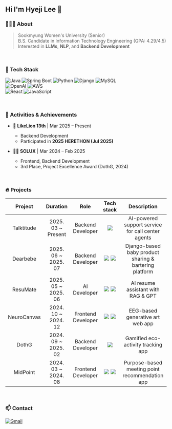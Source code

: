 ## Hi I'm Hyeji Lee 👋
### 🙋🏻‍♀️ About
> Sookmyung Women's University (Senior)</br>
> B.S. Candidate in Information Technology Engineering (GPA: 4.29/4.5)</br>
> Interested in **LLMs**, **NLP**, and **Backend Development**
</br>

### 🔧 Tech Stack
![Java](https://img.shields.io/badge/Java-ED8B00?style=for-the-badge&logo=openjdk&logoColor=white)
![Spring Boot](https://img.shields.io/badge/SpringBoot-6DB33F?style=for-the-badge&logo=springboot&logoColor=white)
![Python](https://img.shields.io/badge/Python-3776AB?style=for-the-badge&logo=python&logoColor=white)
![Django](https://img.shields.io/badge/Django-092E20?style=for-the-badge&logo=django&logoColor=white)
![MySQL](https://img.shields.io/badge/MySQL-4479A1?style=for-the-badge&logo=mysql&logoColor=white)
</br>
![OpenAI](https://img.shields.io/badge/OpenAI-412991?style=for-the-badge&logo=openai&logoColor=white)
![AWS](https://img.shields.io/badge/AWS-232F3E?style=for-the-badge&logo=amazonaws&logoColor=white)
</br>
![React](https://img.shields.io/badge/React-61DAFB?style=for-the-badge&logo=react&logoColor=white)
![JavaScript](https://img.shields.io/badge/JavaScript-F7DF1E?style=for-the-badge&logo=javascript&logoColor=white)

</br>

### 🏅 Activities & Achievements

- 🦁 **LikeLion 13th** | Mar 2025 – Present  
  - Backend Development 
  - Participated in **2025 HERETHON (Jul 2025)**

- 👩‍💻 **SOLUX** | Mar 2024 – Feb 2025  
  - Frontend, Backend Development 
  - 3rd Place, Project Excellence Award (DothG, 2024)
</br>

### 🔥 Projects

|    Project          | Duration                 | Role | Tech stack | Description|
|:----------------:|:---------------------------:|:---------------------------:|:---------------------------:|:---------------------------:|
| Talktitude      | 2025. 03 ~ Present              |Backend Developer|  <img src="https://img.shields.io/badge/Spring Boot-6DB33F?style=for-the-badge&logo=springboot&logoColor=white">   |AI-powered support service for call center agents |
| Dearbebe           | 2025. 06 ~ 2025. 07       | Backend Developer| <img src="https://img.shields.io/badge/python-3776AB?style=for-the-badge&logo=python&logoColor=white"> <img src="https://img.shields.io/badge/django-092E20?style=for-the-badge&logo=django&logoColor=white"> |Django-based baby product sharing & bartering platform |
| ResuMate      | 2025. 05 ~ 2025. 06             | AI Developer| <img src="https://img.shields.io/badge/python-3776AB?style=for-the-badge&logo=python&logoColor=white"> <img src="https://img.shields.io/badge/OpenAI-412991?style=for-the-badge&logo=openai&logoColor=white">|AI resume assistant with RAG & GPT |
| NeuroCanvas           | 2024. 10 ~ 2024. 12     | Frontend Developer|  <img src="https://img.shields.io/badge/React-61DAFB?style=for-the-badge&logo=react&logoColor=white"> <img src="https://img.shields.io/badge/JavaScript-F7DF1E?style=for-the-badge&logo=javascript&logoColor=white"> |EEG-based generative art web app |
| DothG      | 2024. 09 ~ 2025. 02              |Backend Developer|  <img src="https://img.shields.io/badge/Spring Boot-6DB33F?style=for-the-badge&logo=springboot&logoColor=white">   |Gamified eco-activity tracking app|
| MidPoint | 2024. 03 ~ 2024. 08 | Frontend Developer|  <img src="https://img.shields.io/badge/React-61DAFB?style=for-the-badge&logo=react&logoColor=white"> <img src="https://img.shields.io/badge/JavaScript-F7DF1E?style=for-the-badge&logo=javascript&logoColor=white"> | Purpose-based meeting point recommendation app |

</br>

### 📫 Contact
[![Gmail](https://img.shields.io/badge/Gmail-D14836?style=for-the-badge&logo=gmail&logoColor=white)](mailto:haejee0514@sookmyung.ac.kr)

